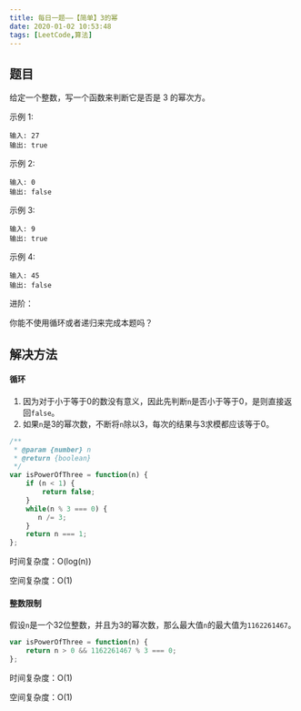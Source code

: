 ```yaml
---
title: 每日一题——【简单】3的幂
date: 2020-01-02 10:53:48
tags: [LeetCode,算法]
---
```


## 题目
给定一个整数，写一个函数来判断它是否是 3 的幂次方。

示例 1:
```
输入: 27
输出: true
```
示例 2:
```
输入: 0
输出: false
```
示例 3:
```
输入: 9
输出: true
```
示例 4:
```
输入: 45
输出: false
```
进阶：

你能不使用循环或者递归来完成本题吗？

## 解决方法

#### 循环
1. 因为对于小于等于0的数没有意义，因此先判断`n`是否小于等于0，是则直接返回`false`。
2. 如果`n`是3的幂次数，不断将`n`除以3，每次的结果与3求模都应该等于0。

```js
/**
 * @param {number} n
 * @return {boolean}
 */
var isPowerOfThree = function(n) {
    if (n < 1) {
        return false;
    }
    while(n % 3 === 0) {
       n /= 3;
    }
    return n === 1;
};
```

时间复杂度：O(log(n))

空间复杂度：O(1)


#### 整数限制
假设`n`是一个32位整数，并且为3的幂次数，那么最大值`n`的最大值为`1162261467`。

```js
var isPowerOfThree = function(n) {
    return n > 0 && 1162261467 % 3 === 0;
};
```

时间复杂度：O(1)

空间复杂度：O(1)